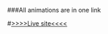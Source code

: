 ###All animations are in one link

#[>>>>Live site<<<<](https://Shariar-Hasan.github.io/All-animation/index.html)